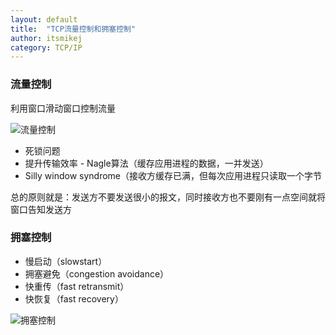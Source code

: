 ```yaml
---
layout: default
title:  "TCP流量控制和拥塞控制"
author: itsmikej
category: TCP/IP
---
```


### 流量控制

利用窗口滑动窗口控制流量

![流量控制][1]

- 死锁问题
- 提升传输效率 - Nagle算法（缓存应用进程的数据，一并发送）
- Silly window syndrome（接收方缓存已满，但每次应用进程只读取一个字节

总的原则就是：发送方不要发送很小的报文，同时接收方也不要刚有一点空间就将窗口告知发送方

### 拥塞控制

 - 慢启动（slowstart） 
 - 拥塞避免（congestion avoidance） 
 - 快重传（fast retransmit）
 - 快恢复（fast recovery）

![拥塞控制][2]


  [1]: http://ww4.sinaimg.cn/large/0060lm7Tgw1fbmk0eryjqj30h60a1gnc.jpg
  [2]: http://ww4.sinaimg.cn/large/0060lm7Tgw1fbmk1za7ohj30lw0b73zz.jpg
